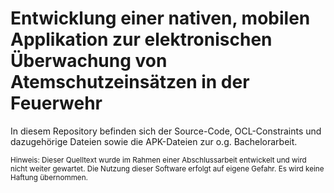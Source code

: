# Entwicklung einer nativen, mobilen Applikation zur elektronischen Überwachung von Atemschutzeinsätzen in der Feuerwehr
In diesem Repository befinden sich der Source-Code, OCL-Constraints und dazugehörige Dateien sowie die APK-Dateien zur o.g. Bachelorarbeit.

<small>Hinweis: Dieser Quelltext wurde im Rahmen einer Abschlussarbeit entwickelt und wird nicht weiter gewartet. Die Nutzung dieser Software erfolgt auf eigene Gefahr. Es wird keine Haftung übernommen.</small>
